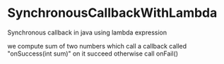 # SynchronousCallbackWithLambda
 Synchronous callback in java using lambda expression
 
we compute sum of two numbers which call a callback called "onSuccess(int sum)"
on it succeed otherwise call onFail()